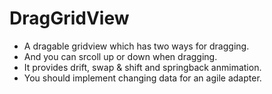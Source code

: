 # DragGridView

 * A dragable gridview which has two ways for dragging. 
 * And you can srcoll up or down when dragging.
 * It provides drift, swap & shift and springback anmimation.
 * You should implement changing data for an agile adapter.
